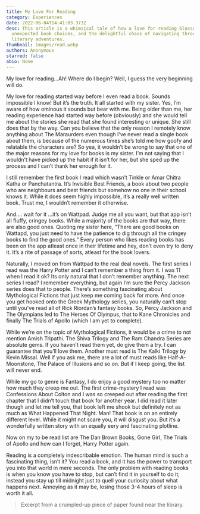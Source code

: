 ```yaml
---
title: My Love For Reading
category: Experiences
date: 2022-06-04T14:41:03.373Z
desc: This article is a whimsical tale of how a love for reading blossomed,
  unexpected book choices, and the delightful chaos of navigating through
  literary adventures.
thumbnail: images/read.webp
authors: Anonymous
starred: false
abio: None
---
```

My love for reading…Ah! Where do I begin? Well, I guess the very beginning will do.

My love for reading started way before I even read a book. Sounds impossible I know! But it’s the truth. It all started with my sister. Yes, I’m aware of how ominous it sounds but bear with me. Being older than me, her reading experience had started way before (obviously) and she would tell me about the stories she read that she found interesting or unique. She still does that by the way. Can you believe that the only reason I remotely know anything about The Maraurders even though I’ve never read a single book about them, is because of the numerous times she’s told me how goofy and relatable the characters are? So yea, it wouldn’t be wrong to say that one of the major reasons for my love for books is my sister. I’m not saying that I wouldn’t have picked up the habit if it isn’t for her, but she sped up the process and I can’t thank her enough for it.     

I still remember the first book I read which wasn’t Tinkle or Amar Chitra Katha or Panchatantra. It’s Invisible Best Friends, a book about two people who are neighbours and best friends but somehow no one in their school knows it. While it does seem highly impossible, it’s a really well written book. Trust me, I wouldn’t remember it otherwise. 

And…. wait for it …it’s on Wattpad. Judge me all you want, but that app isn’t all fluffy, cringey books. While a majority of the books are that way, there are also good ones. Quoting my sister here, “There are good books on Wattapd, you just need to have the patience to dig through all the cringey books to find the good ones.” Every person who likes reading books has been on the app atleast once in their lifetime and hey, don’t even try to deny it. It’s a rite of passage of sorts, atleast for the book lovers.               

Naturally, I moved on from Wattpad to the real deal novels. The first series I read was the Harry Potter and I can’t remember a thing from it. I was 11 when I read it ok? Its only natural that I don’t remember anything. The next series I read? I remember everything, but again I’m sure the Percy Jackson series does that to people. There’s something fascinating about Mythological Fictions that just keep me coming back for more. And once you get hooked onto the Greek Mythology series, you naturally can’t stop until you’ve read all of Rick Riordan’s fantasy books. So, Percy Jackson and The Olympians led to The Heroes Of Olympus, that to Kane Chronicles and finally The Trials of Apollo (which I am yet to complete).         
                               
While we’re on the topic of Mythological Fictions, it would be a crime to not mention Amish Tripathi. The Shiva Trilogy and The Ram Chandra Series are absolute gems. If you haven’t read them yet, do give them a try. I can guarantee that you’ll love them. Another must read is The Kalki Trilogy by Kevin Missal. Well if you ask me, there are a lot of must reads like Half-A-Moonstone, The Palace of Illusions and so on. But if I keep going, the list will never end.                              

While my go to genre is Fantasy, I do enjoy a good mystery too no matter how much they creep me out. The first crime-mystery I read was Confessions About Colton and I was so creeped out after reading the first chapter that I didn’t touch that book for another year. I did read it later though and let me tell you, that book left me shook but definitely not as much as What Happened That Night. Man! That book is on an entirely different level. While it might not scare you, it will disgust you. But it’s a wonderfully written story with an equally eery and fascinating plotline.            

Now on my to be read list are The Dan Brown Books, Gone Girl, The Trials of Apollo and how can I forget, Harry Potter again.              

Reading is a completely indescribable emotion. The human mind is such a fascinating thing, isn’t it? You read a book, and it has the power to transport you into that world in mere seconds. The only problem with reading books is when you know you have to stop, but can’t find it in yourself to do it; instead you stay up till midnight just to quell your curiosity about what happens next. Annoying as it may be, losing those 3-4 hours of sleep is worth it all. 

> Excerpt from a crumpled-up piece of paper found near the library.